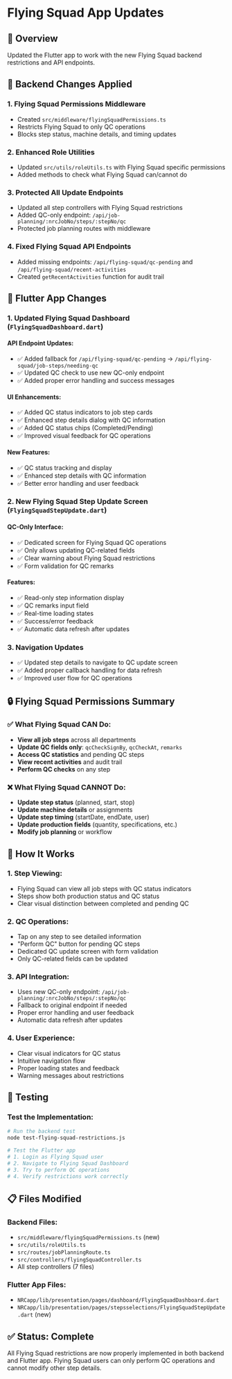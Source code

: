 # Flying Squad App Updates

## 🎯 Overview
Updated the Flutter app to work with the new Flying Squad backend restrictions and API endpoints.

## 🔧 Backend Changes Applied

### 1. **Flying Squad Permissions Middleware**
- Created `src/middleware/flyingSquadPermissions.ts`
- Restricts Flying Squad to only QC operations
- Blocks step status, machine details, and timing updates

### 2. **Enhanced Role Utilities**
- Updated `src/utils/roleUtils.ts` with Flying Squad specific permissions
- Added methods to check what Flying Squad can/cannot do

### 3. **Protected All Update Endpoints**
- Updated all step controllers with Flying Squad restrictions
- Added QC-only endpoint: `/api/job-planning/:nrcJobNo/steps/:stepNo/qc`
- Protected job planning routes with middleware

### 4. **Fixed Flying Squad API Endpoints**
- Added missing endpoints: `/api/flying-squad/qc-pending` and `/api/flying-squad/recent-activities`
- Created `getRecentActivities` function for audit trail

## 📱 Flutter App Changes

### 1. **Updated Flying Squad Dashboard** (`FlyingSquadDashboard.dart`)

#### **API Endpoint Updates:**
- ✅ Added fallback for `/api/flying-squad/qc-pending` → `/api/flying-squad/job-steps/needing-qc`
- ✅ Updated QC check to use new QC-only endpoint
- ✅ Added proper error handling and success messages

#### **UI Enhancements:**
- ✅ Added QC status indicators to job step cards
- ✅ Enhanced step details dialog with QC information
- ✅ Added QC status chips (Completed/Pending)
- ✅ Improved visual feedback for QC operations

#### **New Features:**
- ✅ QC status tracking and display
- ✅ Enhanced step details with QC information
- ✅ Better error handling and user feedback

### 2. **New Flying Squad Step Update Screen** (`FlyingSquadStepUpdate.dart`)

#### **QC-Only Interface:**
- ✅ Dedicated screen for Flying Squad QC operations
- ✅ Only allows updating QC-related fields
- ✅ Clear warning about Flying Squad restrictions
- ✅ Form validation for QC remarks

#### **Features:**
- ✅ Read-only step information display
- ✅ QC remarks input field
- ✅ Real-time loading states
- ✅ Success/error feedback
- ✅ Automatic data refresh after updates

### 3. **Navigation Updates**
- ✅ Updated step details to navigate to QC update screen
- ✅ Added proper callback handling for data refresh
- ✅ Improved user flow for QC operations

## 🔒 Flying Squad Permissions Summary

### **✅ What Flying Squad CAN Do:**
- **View all job steps** across all departments
- **Update QC fields only**: `qcCheckSignBy`, `qcCheckAt`, `remarks`
- **Access QC statistics** and pending QC steps
- **View recent activities** and audit trail
- **Perform QC checks** on any step

### **❌ What Flying Squad CANNOT Do:**
- **Update step status** (planned, start, stop)
- **Update machine details** or assignments
- **Update step timing** (startDate, endDate, user)
- **Update production fields** (quantity, specifications, etc.)
- **Modify job planning** or workflow

## 🚀 How It Works

### **1. Step Viewing:**
- Flying Squad can view all job steps with QC status indicators
- Steps show both production status and QC status
- Clear visual distinction between completed and pending QC

### **2. QC Operations:**
- Tap on any step to see detailed information
- "Perform QC" button for pending QC steps
- Dedicated QC update screen with form validation
- Only QC-related fields can be updated

### **3. API Integration:**
- Uses new QC-only endpoint: `/api/job-planning/:nrcJobNo/steps/:stepNo/qc`
- Fallback to original endpoint if needed
- Proper error handling and user feedback
- Automatic data refresh after updates

### **4. User Experience:**
- Clear visual indicators for QC status
- Intuitive navigation flow
- Proper loading states and feedback
- Warning messages about restrictions

## 🧪 Testing

### **Test the Implementation:**
```bash
# Run the backend test
node test-flying-squad-restrictions.js

# Test the Flutter app
# 1. Login as Flying Squad user
# 2. Navigate to Flying Squad Dashboard
# 3. Try to perform QC operations
# 4. Verify restrictions work correctly
```

## 📋 Files Modified

### **Backend Files:**
- `src/middleware/flyingSquadPermissions.ts` (new)
- `src/utils/roleUtils.ts`
- `src/routes/jobPlanningRoute.ts`
- `src/controllers/flyingSquadController.ts`
- All step controllers (7 files)

### **Flutter App Files:**
- `NRCapp/lib/presentation/pages/dashboard/FlyingSquadDashboard.dart`
- `NRCapp/lib/presentation/pages/stepsselections/FlyingSquadStepUpdate.dart` (new)

## ✅ Status: Complete

All Flying Squad restrictions are now properly implemented in both backend and Flutter app. Flying Squad users can only perform QC operations and cannot modify other step details.

